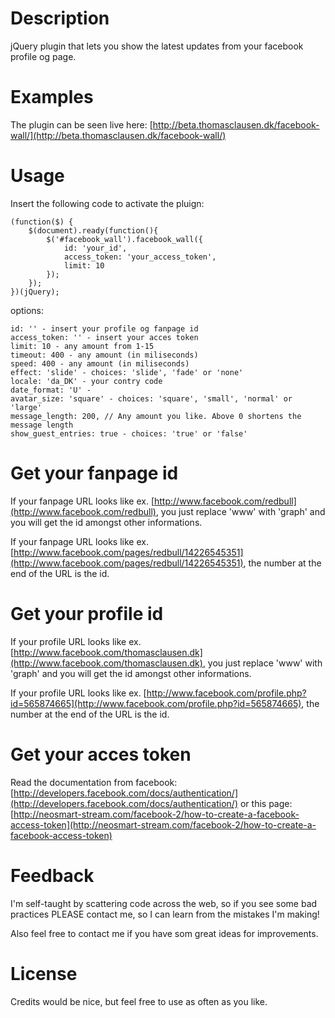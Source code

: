 # Description

jQuery plugin that lets you show the latest updates from your facebook profile og page.

# Examples

The plugin can be seen live here: [http://beta.thomasclausen.dk/facebook-wall/](http://beta.thomasclausen.dk/facebook-wall/)

# Usage

Insert the following code to activate the pluign:

    (function($) {
        $(document).ready(function(){
            $('#facebook_wall').facebook_wall({
                id: 'your_id',
                access_token: 'your_access_token',
                limit: 10
            });
        });
    })(jQuery);

options:

    id: '' - insert your profile og fanpage id
    access_token: '' - insert your acces token
    limit: 10 - any amount from 1-15
    timeout: 400 - any amount (in miliseconds)
    speed: 400 - any amount (in miliseconds)
    effect: 'slide' - choices: 'slide', 'fade' or 'none'
    locale: 'da_DK' - your contry code
    date_format: 'U' - 
    avatar_size: 'square' - choices: 'square', 'small', 'normal' or 'large'
    message_length: 200, // Any amount you like. Above 0 shortens the message length
    show_guest_entries: true - choices: 'true' or 'false'

# Get your fanpage id

If your fanpage URL looks like ex. [http://www.facebook.com/redbull](http://www.facebook.com/redbull), you just replace 'www' with 'graph' and you will get the id amongst other informations.

If your fanpage URL looks like ex. [http://www.facebook.com/pages/redbull/14226545351](http://www.facebook.com/pages/redbull/14226545351), the number at the end of the URL is the id.

# Get your profile id

If your profile URL looks like ex. [http://www.facebook.com/thomasclausen.dk](http://www.facebook.com/thomasclausen.dk), you just replace 'www' with 'graph' and you will get the id amongst other informations.

If your profile URL looks like ex. [http://www.facebook.com/profile.php?id=565874665](http://www.facebook.com/profile.php?id=565874665), the number at the end of the URL is the id.

# Get your acces token

Read the documentation from facebook: [http://developers.facebook.com/docs/authentication/](http://developers.facebook.com/docs/authentication/) or this page: [http://neosmart-stream.com/facebook-2/how-to-create-a-facebook-access-token](http://neosmart-stream.com/facebook-2/how-to-create-a-facebook-access-token)

# Feedback

I'm self-taught by scattering code across the web, so if you see some bad practices PLEASE contact me, so I can learn from the mistakes I'm making!

Also feel free to contact me if you have som great ideas for improvements.

# License

Credits would be nice, but feel free to use as often as you like.
